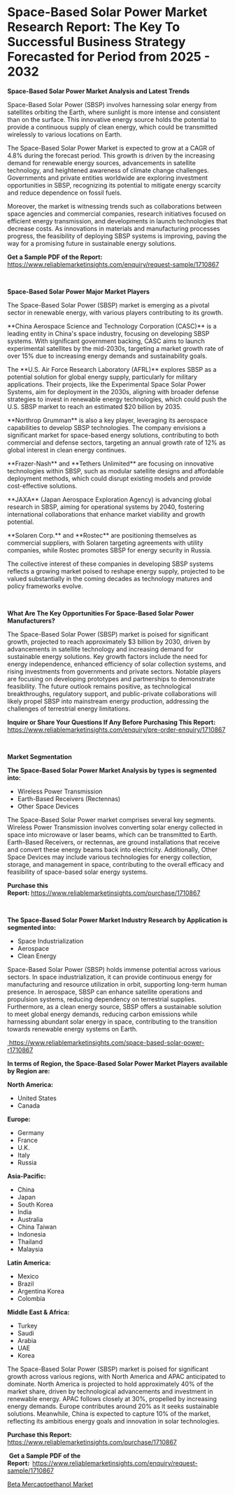 <p><h1>Space-Based Solar Power Market Research Report: The Key To Successful Business Strategy Forecasted for Period from 2025 - 2032</h1></p><p><strong>Space-Based Solar Power Market Analysis and Latest Trends</strong></p>
<p><p>Space-Based Solar Power (SBSP) involves harnessing solar energy from satellites orbiting the Earth, where sunlight is more intense and consistent than on the surface. This innovative energy source holds the potential to provide a continuous supply of clean energy, which could be transmitted wirelessly to various locations on Earth. </p><p>The Space-Based Solar Power Market is expected to grow at a CAGR of 4.8% during the forecast period. This growth is driven by the increasing demand for renewable energy sources, advancements in satellite technology, and heightened awareness of climate change challenges. Governments and private entities worldwide are exploring investment opportunities in SBSP, recognizing its potential to mitigate energy scarcity and reduce dependence on fossil fuels. </p><p>Moreover, the market is witnessing trends such as collaborations between space agencies and commercial companies, research initiatives focused on efficient energy transmission, and developments in launch technologies that decrease costs. As innovations in materials and manufacturing processes progress, the feasibility of deploying SBSP systems is improving, paving the way for a promising future in sustainable energy solutions.</p></p>
<p><strong>Get a Sample PDF of the Report:&nbsp;</strong> <a href="https://www.reliablemarketinsights.com/enquiry/request-sample/1710867?utm_campaign=3507&utm_medium=2&utm_source=Github&utm_content=ia&utm_term=27032025&utm_id=space-based-solar-power">https://www.reliablemarketinsights.com/enquiry/request-sample/1710867</a></p>
<p>&nbsp;</p>
<p><strong>Space-Based Solar Power Major Market Players</strong></p>
<p><p>The Space-Based Solar Power (SBSP) market is emerging as a pivotal sector in renewable energy, with various players contributing to its growth. </p><p>**China Aerospace Science and Technology Corporation (CASC)** is a leading entity in China's space industry, focusing on developing SBSP systems. With significant government backing, CASC aims to launch experimental satellites by the mid-2030s, targeting a market growth rate of over 15% due to increasing energy demands and sustainability goals.</p><p>The **U.S. Air Force Research Laboratory (AFRL)** explores SBSP as a potential solution for global energy supply, particularly for military applications. Their projects, like the Experimental Space Solar Power Systems, aim for deployment in the 2030s, aligning with broader defense strategies to invest in renewable energy technologies, which could push the U.S. SBSP market to reach an estimated $20 billion by 2035.</p><p>**Northrop Grumman** is also a key player, leveraging its aerospace capabilities to develop SBSP technologies. The company envisions a significant market for space-based energy solutions, contributing to both commercial and defense sectors, targeting an annual growth rate of 12% as global interest in clean energy continues.</p><p>**Frazer-Nash** and **Tethers Unlimited** are focusing on innovative technologies within SBSP, such as modular satellite designs and affordable deployment methods, which could disrupt existing models and provide cost-effective solutions. </p><p>**JAXA** (Japan Aerospace Exploration Agency) is advancing global research in SBSP, aiming for operational systems by 2040, fostering international collaborations that enhance market viability and growth potential.</p><p>**Solaren Corp.** and **Rostec** are positioning themselves as commercial suppliers, with Solaren targeting agreements with utility companies, while Rostec promotes SBSP for energy security in Russia. </p><p>The collective interest of these companies in developing SBSP systems reflects a growing market poised to reshape energy supply, projected to be valued substantially in the coming decades as technology matures and policy frameworks evolve.</p></p>
<p>&nbsp;</p>
<p><strong>What Are The Key Opportunities For Space-Based Solar Power Manufacturers?</strong></p>
<p><p>The Space-Based Solar Power (SBSP) market is poised for significant growth, projected to reach approximately $3 billion by 2030, driven by advancements in satellite technology and increasing demand for sustainable energy solutions. Key growth factors include the need for energy independence, enhanced efficiency of solar collection systems, and rising investments from governments and private sectors. Notable players are focusing on developing prototypes and partnerships to demonstrate feasibility. The future outlook remains positive, as technological breakthroughs, regulatory support, and public-private collaborations will likely propel SBSP into mainstream energy production, addressing the challenges of terrestrial energy limitations.</p></p>
<p><strong>Inquire or Share Your Questions If Any Before Purchasing This Report:</strong> <a href="https://www.reliablemarketinsights.com/enquiry/pre-order-enquiry/1710867?utm_campaign=3507&utm_medium=2&utm_source=Github&utm_content=ia&utm_term=27032025&utm_id=space-based-solar-power">https://www.reliablemarketinsights.com/enquiry/pre-order-enquiry/1710867</a></p>
<p>&nbsp;</p>
<p><strong>Market Segmentation</strong></p>
<p><strong>The Space-Based Solar Power Market Analysis by types is segmented into:</strong></p>
<p><ul><li>Wireless Power Transmission</li><li>Earth-Based Receivers (Rectennas)</li><li>Other Space Devices</li></ul></p>
<p><p>The Space-Based Solar Power market comprises several key segments. Wireless Power Transmission involves converting solar energy collected in space into microwave or laser beams, which can be transmitted to Earth. Earth-Based Receivers, or rectennas, are ground installations that receive and convert these energy beams back into electricity. Additionally, Other Space Devices may include various technologies for energy collection, storage, and management in space, contributing to the overall efficacy and feasibility of space-based solar energy systems.</p></p>
<p><strong>Purchase this Report:&nbsp;</strong><a href="https://www.reliablemarketinsights.com/purchase/1710867?utm_campaign=3507&utm_medium=2&utm_source=Github&utm_content=ia&utm_term=27032025&utm_id=space-based-solar-power">https://www.reliablemarketinsights.com/purchase/1710867</a></p>
<p>&nbsp;</p>
<p><strong>The Space-Based Solar Power Market Industry Research by Application is segmented into:</strong></p>
<p><ul><li>Space Industrialization</li><li>Aerospace</li><li>Clean Energy</li></ul></p>
<p><p>Space-Based Solar Power (SBSP) holds immense potential across various sectors. In space industrialization, it can provide continuous energy for manufacturing and resource utilization in orbit, supporting long-term human presence. In aerospace, SBSP can enhance satellite operations and propulsion systems, reducing dependency on terrestrial supplies. Furthermore, as a clean energy source, SBSP offers a sustainable solution to meet global energy demands, reducing carbon emissions while harnessing abundant solar energy in space, contributing to the transition towards renewable energy systems on Earth.</p></p>
<p><a href="https://www.reliablemarketinsights.com/space-based-solar-power-r1710867?utm_campaign=3507&utm_medium=2&utm_source=Github&utm_content=ia&utm_term=27032025&utm_id=space-based-solar-power">&nbsp;https://www.reliablemarketinsights.com/space-based-solar-power-r1710867</a></p>
<p><strong>In terms of Region, the Space-Based Solar Power Market Players available by Region are:</strong></p>
<p>
    <p> <strong> North America: </strong>
        <ul>
            <li>United States</li>
            <li>Canada</li>
        </ul>
        </p> 
    <p> <strong> Europe: </strong>
        <ul>
            <li>Germany</li>
            <li>France</li>
            <li>U.K.</li>
            <li>Italy</li>
            <li>Russia</li>
        </ul>
        </p> 
    <p> <strong> Asia-Pacific: </strong>
        <ul>
            <li>China</li>
            <li>Japan</li>
            <li>South Korea</li>
            <li>India</li>
            <li>Australia</li>
            <li>China Taiwan</li>
            <li>Indonesia</li>
            <li>Thailand</li>
            <li>Malaysia</li>
        </ul>
        </p> 
    <p> <strong> Latin America: </strong>
        <ul>
            <li>Mexico</li>
            <li>Brazil</li>
            <li>Argentina Korea</li>
            <li>Colombia</li>
        </ul>
        </p> 
    <p> <strong> Middle East & Africa: </strong>
        <ul>
            <li>Turkey</li>
            <li>Saudi</li>
            <li>Arabia</li>
            <li>UAE</li>
            <li>Korea</li>
        </ul>
    </p>
    </p>
<p><p>The Space-Based Solar Power (SBSP) market is poised for significant growth across various regions, with North America and APAC anticipated to dominate. North America is projected to hold approximately 40% of the market share, driven by technological advancements and investment in renewable energy. APAC follows closely at 30%, propelled by increasing energy demands. Europe contributes around 20% as it seeks sustainable solutions. Meanwhile, China is expected to capture 10% of the market, reflecting its ambitious energy goals and innovation in solar technologies.</p></p>
<p><strong>Purchase this Report: </strong><a href="https://www.reliablemarketinsights.com/purchase/1710867?utm_campaign=3507&utm_medium=2&utm_source=Github&utm_content=ia&utm_term=27032025&utm_id=space-based-solar-power">https://www.reliablemarketinsights.com/purchase/1710867</a></p>
<p>&nbsp;<strong>Get a Sample PDF of the Report:&nbsp;&nbsp;</strong><a href="https://www.reliablemarketinsights.com/enquiry/request-sample/1710867?utm_campaign=3507&utm_medium=2&utm_source=Github&utm_content=ia&utm_term=27032025&utm_id=space-based-solar-power">https://www.reliablemarketinsights.com/enquiry/request-sample/1710867</a></p>
<p><strong></strong></p>
<p><p><a href="https://github.com/payareganiou/Market-Research-Report-List-1/blob/main/beta-mercaptoethanol-market.md?utm_campaign=3507&utm_medium=2&utm_source=Github&utm_content=ia&utm_term=27032025&utm_id=space-based-solar-power">Beta Mercaptoethanol Market</a></p></p>